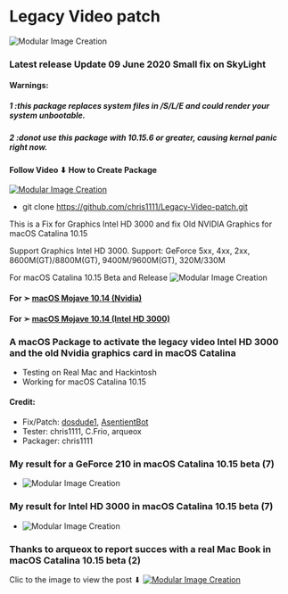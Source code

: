 


# Legacy Video patch
![Modular Image Creation](https://i25.servimg.com/u/f25/18/50/18/69/backgr12.png)

### Latest release Update 09 June 2020 Small fix on SkyLight

#### Warnings: 
##### 1 :this package replaces system files in /S/L/E and could render your system unbootable.
##### 2 :donot use this package with 10.15.6 or greater, causing kernal panic right now.

#### Follow Video ⬇︎ How to Create Package

[![Modular Image Creation](https://i25.servimg.com/u/f25/18/50/18/69/video12.png)](https://youtu.be/MjAV6EpCTSw)

- git clone https://github.com/chris1111/Legacy-Video-patch.git

This is a Fix for Graphics Intel HD 3000 and  fix Old NVIDIA Graphics for macOS Catalina 10.15

Support Graphics Intel HD 3000.
Support: GeForce 5xx, 4xx, 2xx, 8600M(GT)/8800M(GT), 9400M/9600M(GT), 320M/330M 


For macOS Catalina 10.15  Beta and Release
![Modular Image Creation](https://i25.servimg.com/u/f25/18/50/18/69/webp_n20.gif)

#### For ➣  [macOS Mojave 10.14 (Nvidia)](https://github.com/chris1111/Fix-Old-NVIDIA-macOS-Mojave)
#### For ➣  [macOS Mojave 10.14 (Intel HD 3000)](https://github.com/chris1111/Fix-Graphics-HD-3000-Mojave-10.14)
### A macOS Package to activate the legacy video Intel HD 3000 and the old Nvidia graphics card in macOS Catalina
- Testing on Real Mac and Hackintosh
- Working for macOS Catalina 10.15

#### Credit: 
- Fix/Patch: [dosdude1](https://forums.macrumors.com/members/dosdude1.669685/), [AsentientBot](https://forums.macrumors.com/members/asentientbot.1135186/)
- Tester: chris1111, C.Frio, arqueox
- Packager: chris1111

### My result for a GeForce 210 in macOS Catalina 10.15 beta (7)
- ![Modular Image Creation](https://i25.servimg.com/u/f25/18/50/18/69/legacy10.jpg)

### My result for Intel HD 3000 in macOS Catalina 10.15 beta (7)
- ![Modular Image Creation](https://i25.servimg.com/u/f25/18/50/18/69/legacy11.jpg)

### Thanks to arqueox to report succes with a real Mac Book in macOS Catalina 10.15 beta (2)
Clic to the image to view the post ⬇︎
[![Modular Image Creation](https://i25.servimg.com/u/f25/18/50/18/69/img_2011.jpg)](https://forums.macrumors.com/threads/macos-10-15-catalina-on-unsupported-macs.2183772/page-68#post-27476556)






